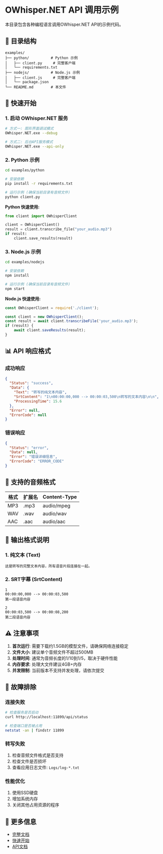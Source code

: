 # OWhisper.NET API 调用示例

本目录包含各种编程语言调用OWhisper.NET API的示例代码。

## 📁 目录结构

```
examples/
├── python/          # Python 示例
│   ├── client.py     # 完整客户端
│   └── requirements.txt
├── nodejs/          # Node.js 示例  
│   ├── client.js     # 完整客户端
│   └── package.json
└── README.md        # 本文件
```

## 🚀 快速开始

### 1. 启动 OWhisper.NET 服务

```bash
# 方式一: 图形界面调试模式
OWhisper.NET.exe --debug

# 方式二: 后台API服务模式  
OWhisper.NET.exe --api-only
```

### 2. Python 示例

```bash
cd examples/python

# 安装依赖
pip install -r requirements.txt

# 运行示例 (确保当前目录有音频文件)
python client.py
```

**Python 快速使用:**
```python
from client import OWhisperClient

client = OWhisperClient()
result = client.transcribe_file("your_audio.mp3")
if result:
    client.save_results(result)
```

### 3. Node.js 示例

```bash
cd examples/nodejs

# 安装依赖
npm install

# 运行示例 (确保当前目录有音频文件)
npm start
```

**Node.js 快速使用:**
```javascript
const OWhisperClient = require('./client');

const client = new OWhisperClient();
const result = await client.transcribeFile('your_audio.mp3');
if (result) {
    await client.saveResults(result);
}
```

## 📊 API 响应格式

### 成功响应

```json
{
  "Status": "success",
  "Data": {
    "Text": "转写的纯文本内容",
    "SrtContent": "1\n00:00:00,000 --> 00:00:03,500\n转写的文本内容\n\n",
    "ProcessingTime": 15.6
  },
  "Error": null,
  "ErrorCode": null
}
```

### 错误响应

```json
{
  "Status": "error", 
  "Data": null,
  "Error": "错误详细信息",
  "ErrorCode": "ERROR_CODE"
}
```

## 🎯 支持的音频格式

| 格式 | 扩展名 | Content-Type |
|------|--------|--------------|
| MP3  | .mp3   | audio/mpeg   |
| WAV  | .wav   | audio/wav    |
| AAC  | .aac   | audio/aac    |

## 📝 输出格式说明

### 1. 纯文本 (Text)
```
这是转写的完整文本内容，所有语音片段连接在一起。
```

### 2. SRT字幕 (SrtContent)
```
1
00:00:00,000 --> 00:00:03,500
第一段语音内容

2  
00:00:03,500 --> 00:00:08,200
第二段语音内容
```

## ⚠️ 注意事项

1. **首次运行**: 需要下载约1.5GB的模型文件，请确保网络连接稳定
2. **文件大小**: 建议单个音频文件不超过500MB
3. **处理时间**: 通常为音频长度的1/10到1/5，取决于硬件性能
4. **内存要求**: 处理大文件建议4GB+内存
5. **并发限制**: 当前版本不支持并发处理，请依次提交

## 🔧 故障排除

### 连接失败
```bash
# 检查服务是否启动
curl http://localhost:11899/api/status

# 检查端口是否被占用
netstat -an | findstr 11899
```

### 转写失败
1. 检查音频文件格式是否支持
2. 检查文件是否损坏
3. 查看应用日志文件: `Logs/log-*.txt`

### 性能优化
1. 使用SSD硬盘
2. 增加系统内存
3. 关闭其他占用资源的程序

## 📖 更多信息

- [完整文档](../README.md)
- [快速开始](../QUICK_START.md)
- [API文档](../README.md#api-文档) 